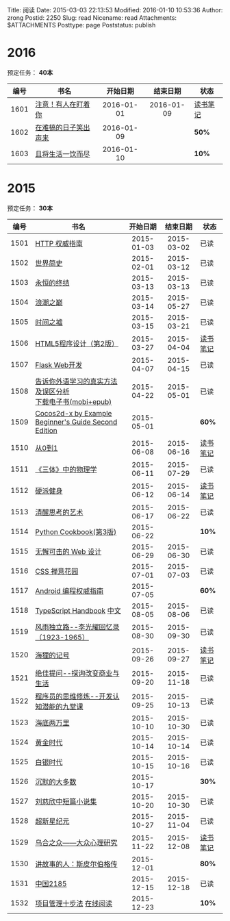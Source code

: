 Title: 阅读
Date: 2015-03-03 22:13:53
Modified: 2016-01-10 10:53:36
Author: zrong
Postid: 2250
Slug: read
Nicename: read
Attachments: $ATTACHMENTS
Posttype: page
Poststatus: publish

<a name="2016"></a>
# 2016

预定任务： **40本**

|编号|书名|开始日期|结束日期|状态|
|----|----|:----:|:----:|----|
|1601| [注意！有人在盯着你][1601] |  2016-01-01 | 2016-01-09 | [读书笔记][1601m] |
|1602| [在难搞的日子笑出声来][1602] | 2016-01-09 | | **50%** |
|1603| [且将生活一饮而尽][1603] | 2016-01-10 | | **10%** |

[1601]: http://book.douban.com/subject/11524362/
[1601m]: http://zengrong.net/post/2411.htm
[1602]: http://book.douban.com/subject/25777982/
[1603]: http://book.douban.com/subject/26648238/

<a name="2015"></a>
# 2015

预定任务： **30本**

|编号|书名|开始日期|结束日期|状态|
|----|----|:----:|:----:|----|
|1501| [HTTP 权威指南][1] | 2015-01-03 | 2015-03-02 | 已读 |
|1502| [世界简史][2] | 2015-02-01 | 2015-03-12 | 已读 |
|1503| [永恒的终结][3] | 2015-03-13 | 2015-03-13 | 已读 |
|1504| [浪潮之巅][4] | 2015-03-14 | 2015-05-27 | 已读 |
|1505| [时间之墟][5] | 2015-03-15 | 2015-03-21 | 已读 |
|1506| [HTML5程序设计（第2版）][6] | 2015-03-27 | 2015-04-04 | [读书笔记][6m] |
|1507| [Flask Web开发][7] | 2015-04-07 | 2015-04-15| 已读 |
|1508| [告诉你外语学习的真实方法及误区分析][8] <br> [下载电子书(mobi+epub)][8d] |2015-04-22 | 2015-05-01 | 已读 |
|1509| [Cocos2d-x by Example Beginner's Guide Second Edition][9] | 2015-05-01 | | **60%** |
|1510| [从0到1][10] | 2015-06-08 | 2015-06-16 | [读书笔记][10m] | 已读 |
|1511| [《三体》中的物理学][11] |  2015-06-11 | 2015-07-29 | 已读 |
|1512| [硬派健身][12] |  2015-06-12 | 2015-06-14 | [读书笔记][12m] |
|1513| [清醒思考的艺术][13] |  2015-06-17 | 2015-06-22 | 已读 |
|1514| [Python Cookbook(第3版)][14] | 2015-06-22 | | **10%** |
|1515| [无懈可击的 Web 设计][15] |  2015-06-29 | 2015-06-30| 已读 |
|1516| [CSS 禅意花园][16] |  2015-07-01 | 2015-07-03 | 已读 |
|1517| [Android 编程权威指南][17] | 2015-07-05 | | **60%** |
|1518| [TypeScript Handbook][18] [中文][18a]| 2015-08-05 | 2015-08-06 | 已读 |
|1519| [风雨独立路--李光耀回忆录（1923-1965）][19] |  2015-08-30 | 2015-09-30 | 已读 |
|1520| [海狸的记号][20] |  2015-09-26 | 2015-09-27 | [读书笔记][20m] |
|1521| [绝佳提问--探询改变商业与生活][21] |  2015-09-20 | 2015-11-18 | 已读 |
|1522| [程序员的思维修炼--开发认知潜能的九堂课][22] |  2015-09-25 | 2015-10-13 | 已读 |
|1523| [海底两万里][23] |  2015-10-10 | 2015-10-30 | 已读 |
|1524| [黄金时代][24] |  2015-10-14 | 2015-10-14 | 已读 |
|1525| [白银时代][25] |  2015-10-15 | 2015-10-16 | 已读 |
|1526| [沉默的大多数][26] | 2015-10-17 | | **30%** |
|1527| [刘慈欣中短篇小说集][27] |  2015-10-20 | 2015-10-30 | 已读 |
|1528| [超新星纪元][28] |  2015-10-27 | 2015-11-04 | 已读 |
|1529| [乌合之众——大众心理研究][29] |  2015-11-22 | 2015-12-08 | [读书笔记][29m] |
|1530| [讲故事的人：斯皮尔伯格传][30] | 2015-12-01 | | **80%** |
|1531| [中国2185][31] |  2015-12-15 | 2015-12-18 | 已读 |
|1532| [项目管理十步法][32] [在线阅读][32a] | 2015-12-23 |  | **10%** |

[1]: http://book.douban.com/subject/10746113/
[2]: http://book.douban.com/subject/10485421/
[3]: http://book.douban.com/subject/25829693/
[4]: http://book.douban.com/subject/6709783/
[5]: http://book.douban.com/subject/24935042/
[6]: http://book.douban.com/subject/10608238/
[6m]: http://zengrong.net/post/2274.htm
[7]: http://book.douban.com/subject/26274202/
[8]: http://bbs.tianya.cn/post-english-121795-1.shtml
[8d]: http://zengrong.net/download/121/
[9]: https://www.packtpub.com/game-development/cocos2d-x-example-beginners-guide-second-edition
[10]: http://book.douban.com/subject/26297606/
[10m]: http://zengrong.net/post/2333.htm
[11]: http://book.douban.com/subject/26352270/
[12]: http://book.douban.com/subject/26359758/
[12m]: http://zengrong.net/post/2328.htm
[13]: http://book.douban.com/subject/20492550/
[14]: http://book.douban.com/subject/26381341/
[15]: http://book.douban.com/subject/10733265/
[16]: http://book.douban.com/subject/2052176/
[17]: http://book.douban.com/subject/25848404/
[18]: http://www.typescriptlang.org/Handbook
[18a]: http://zhongsp.gitbooks.io/typescript-handbook/content/
[19]: http://book.douban.com/subject/1082102/
[20]: http://book.douban.com/subject/4710853/
[20m]: http://zengrong.net/post/2370.htm
[21]: http://book.douban.com/subject/26392294/
[22]: http://book.douban.com/subject/5372651/
[23]: http://book.douban.com/subject/1703952/
[24]: http://book.douban.com/subject/3071688/
[25]: http://book.douban.com/subject/1132956/
[26]: http://book.douban.com/subject/1776683/
[27]: http://book.douban.com/subject/10767124/
[28]: http://book.douban.com/subject/3636385/
[29]: http://book.douban.com/subject/1012611/
[29m]: http://zengrong.net/post/2407.htm
[30]: http://book.douban.com/subject/26318807/
[31]: http://book.douban.com/subject/24253393/
[32]: http://book.douban.com/subject/1291070/
[32a]: https://books.google.com/books?id=XuXp0UjwjKEC&printsec=frontcover&hl=zh-CN#v=onepage&q&f=false
